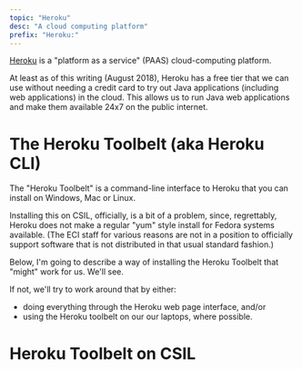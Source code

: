 ```yaml
---
topic: "Heroku"
desc: "A cloud computing platform"
prefix: "Heroku:"
---
```


[Heroku](https://heroku.com) is a "platform as a service" (PAAS) cloud-computing platform.

At least as of this writing (August 2018), Heroku has a free tier that we can use without needing a credit card
to try out Java applications (including web applications) in the cloud.  This allows us to run Java web applications and make them 
available 24x7 on the public internet.



# The Heroku Toolbelt (aka Heroku CLI)

The "Heroku Toolbelt" is a command-line interface to Heroku that you can install on Windows, Mac or Linux.

Installing this on CSIL, officially, is a bit of a problem, since, regrettably, Heroku does not make a regular "yum" style install for Fedora systems available.     (The ECI staff for various reasons are not in a position to officially support software that is not distributed in that usual standard fashion.)

Below, I'm going to describe a way of installing the Heroku Toolbelt that "might" work for us.   We'll see.

If not, we'll try to work around that by either:
* doing everything through the Heroku web page interface, and/or
* using the Heroku toolbelt on our our laptops, where possible.

# Heroku Toolbelt on CSIL

